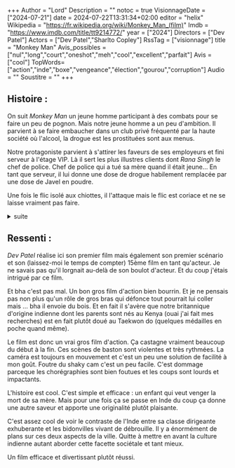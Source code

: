 +++
Author = "Lord"
Description = ""
notoc = true
VisionnageDate = ["2024-07-21"]
date = 2024-07-22T13:31:34+02:00
editor = "helix"
Wikipedia = "https://fr.wikipedia.org/wiki/Monkey_Man_(film)"
Imdb = "https://www.imdb.com/title/tt9214772/"
year = ["2024"]
Directors = ["Dev Patel"]
Actors = ["Dev Patel","Sharlto Copley"]
RssTag = ["visionnage"]
title = "Monkey Man"
Avis_possibles = ["nul","long","court","oneshot","meh","cool","excellent","parfait"]
Avis = ["cool"] 
TopWords=["action","inde","boxe","vengeance","élection","gourou","corruption"]
Audio = ""
Soustitre = ""
+++
## Histoire : 
On suit *Monkey Man* un jeune homme participant à des combats pour se faire un peu de pognon.
Mais notre jeune homme a un peu d'ambition.
Il parvient à se faire embaucher dans un club privé fréquenté par la haute société où l'alcool, la drogue est les prostituées sont aux menus.

Notre protagoniste parvient à s'attirer les faveurs de ses employeurs et fini serveur à l'étage VIP.
Là il sert les plus illustres clients dont *Rana Singh* le chef de police.
Chef de police qui a tué sa mère quand il était jeune…
En tant que serveur, il lui donne une dose de drogue habilement remplacée par une dose de Javel en poudre.

Une fois le flic isolé aux chiottes, il l'attaque mais le flic est coriace et ne se laisse vraiment pas faire.

<details><summary>suite</summary>

Le flic s'en sort et se lance aux trousses du boxeur.
Le pauvre est blessé et traqué et parvient très difficilement à fuire.
Il est recueilli par une communauté queer austracisée.

Il y reste quelque temps, pour guérir et s'entrainer.
Pendant ce temps, des élections ont lieu et c'est un gourou qui remporte sa victoire.
Mais ce gars est un vrai pourri corrompu et étant à l'origine de l'ordre des flics ayant mené à la mort de la mère de *Kong*.

Il est temps de retenter sa chance pour se venger !
*Monkey Man* se rend de nouveau au club privé avec la ferme intention d'en découdre.
Première cible : *Rana Singh* le flic pourri.
Baston baston, arrivé de la communauté queer en renfort, baston baston.

Seconde cible : *Baba Shakti* le gourou fraîchement élu.
Bon bha il se fait vite buter également.

</details>

## Ressenti :
*Dev Patel* réalise ici son premier film mais également son premier scénario et son (laissez-moi le temps de compter) 15ème film en tant qu'acteur.
Je ne savais pas qu'il lorgnait au-delà de son boulot d'acteur.
Et du coup j'étais intrigué par ce film.

Et bha c'est pas mal.
Un bon gros film d'action bien bourrin.
Et je ne pensais pas non plus qu'un rôle de gros bras qui défonce tout pourrait lui coller mais … bha il envoie du bois.
Et en fait il s'avère que notre britannique d'origine indienne dont les parents sont nés au Kenya (ouai j'ai fait mes recherches) est en fait plutôt doué au Taekwon do (quelques médailles en poche quand même).

Le film est donc un vrai gros film d'action.
Ça castagne vraiment beaucoup du début à la fin.
Ces scènes de baston sont violentes et très rythmées.
La caméra est toujours en mouvement et c'est un peu une solution de facilité à mon goût.
Foutre du shaky cam c'est un peu facile.
C'est dommage parceque les chorégraphies sont bien foutues et les coups sont lourds et impactants.

L'histoire est cool.
C'est simple et efficace : un enfant qui veut venger la mort de sa mère.
Mais pour une fois ça se passe en Inde du coup ça donne une autre saveur et apporte une originalité plutôt plaisante.

C'est assez cool de voir le contraste de l'Inde entre sa classe dirigeante exhuberante et les bidonvilles vivant de débrouille.
Il y a énormément de plans sur ces deux aspects de la ville.
Quitte à mettre en avant la culture indienne autant aborder cette facette sociétale et tant mieux.

Un film efficace et divertissant plutôt réussi.

